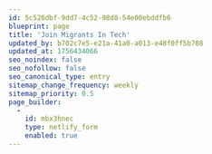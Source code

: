 ```yaml
---
id: 5c526dbf-9dd7-4c52-98d8-54e00ebddfb6
blueprint: page
title: 'Join Migrants In Tech'
updated_by: b702c7e5-e21a-41a0-a013-e48f0ff5b708
updated_at: 1756434066
seo_noindex: false
seo_nofollow: false
seo_canonical_type: entry
sitemap_change_frequency: weekly
sitemap_priority: 0.5
page_builder:
  -
    id: mbx3hnec
    type: netlify_form
    enabled: true
---
```

